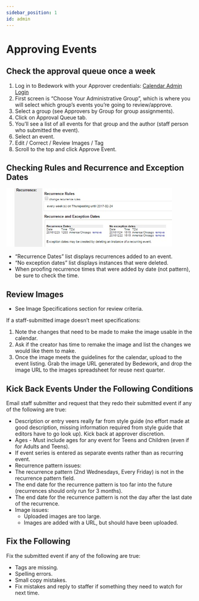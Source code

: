 ```yaml
---
sidebar_position: 1
id: admin
---
```


# Approving Events

## Check the approval queue once a week

1.	Log in to Bedework with your Approver credentials: [Calendar Admin Login](https://events.library.nashville.org/caladmin)
1.	First screen is “Choose Your Administrative Group”, which is where you will select which group’s events you’re going to review/approve.
1.	Select a group (see Approvers by Group for group assignments).
1.	Click on Approval Queue tab.
1.	You’ll see a list of all events for that group and the author (staff person who submitted the event).
1.	Select an event.
1.	Edit / Correct / Review Images / Tag
1.	Scroll to the top and click Approve Event.

## Checking Rules and Recurrence and Exception Dates

![img "checking rules and exception dates"](../../src/img/checking-recurrence-rules.jpg)

-	“Recurrence Dates” list displays recurrences added to an event.
- “No exception dates” list displays instances that were deleted.
-	When proofing recurrence times that were added by date (not pattern), be sure to check the time.

## Review Images
- See Image Specifications section for review criteria.

If a staff-submitted image doesn’t meet specifications:
1.	Note the changes that need to be made to make the image usable in the calendar.
2.	Ask if the creator has time to remake the image and list the changes we would like them to make.
3.	Once the image meets the guidelines for the calendar, upload to the event listing. Grab the image URL generated by Bedework, and drop the image URL to the images spreadsheet for reuse next quarter.

## Kick Back Events Under the Following Conditions
Email staff submitter and request that they redo their submitted event if any of the following are true:
-	Description or entry veers really far from style guide (no effort made at good description, missing information required from style guide that editors have to go look up). Kick back at approver discretion.
-	Ages - Must include ages for any event for Teens and Children (even if for Adults and Teens).
-	If event series is entered as separate events rather than as recurring event.
-	Recurrence pattern issues:
-	The recurrence pattern (2nd Wednesdays, Every Friday) is not in the recurrence pattern field.
-	The end date for the recurrence pattern is too far into the future (recurrences should only run for 3 months).
-	The end date for the recurrence pattern is not the day after the last date of the recurrence.
-	Image issues:
    -	Uploaded images are too large.
    -	Images are added with a URL, but should have been uploaded.

## Fix the Following
Fix the submitted event if any of the following are true:
-	Tags are missing.
-	Spelling errors.
-	Small copy mistakes.
-	Fix mistakes and reply to staffer if something they need to watch for next time.
